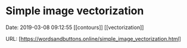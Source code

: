# Simple image vectorization

Date: 2019-03-08 09:12:55
[[contours]] [[vectorization]]

URL: [https://wordsandbuttons.online/simple_image_vectorization.html]
